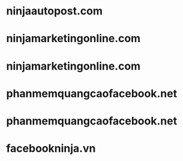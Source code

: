 # ninjaautopost.com
# ninjamarketingonline.com
# ninjamarketingonline.com
# phanmemquangcaofacebook.net
# phanmemquangcaofacebook.net
# facebookninja.vn
